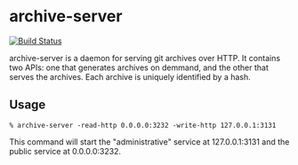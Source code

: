 # archive-server

[![Build Status](https://travis-ci.org/tsuru/archive-server.svg?branch=master)](https://travis-ci.org/tsuru/archive-server)

archive-server is a daemon for serving git archives over HTTP. It contains two
APIs: one that generates archives on demmand, and the other that serves the
archives. Each archive is uniquely identified by a hash.

## Usage

	% archive-server -read-http 0.0.0.0:3232 -write-http 127.0.0.1:3131

This command will start the "administrative" service at 127.0.0.1:3131 and the
public service at 0.0.0.0:3232.
